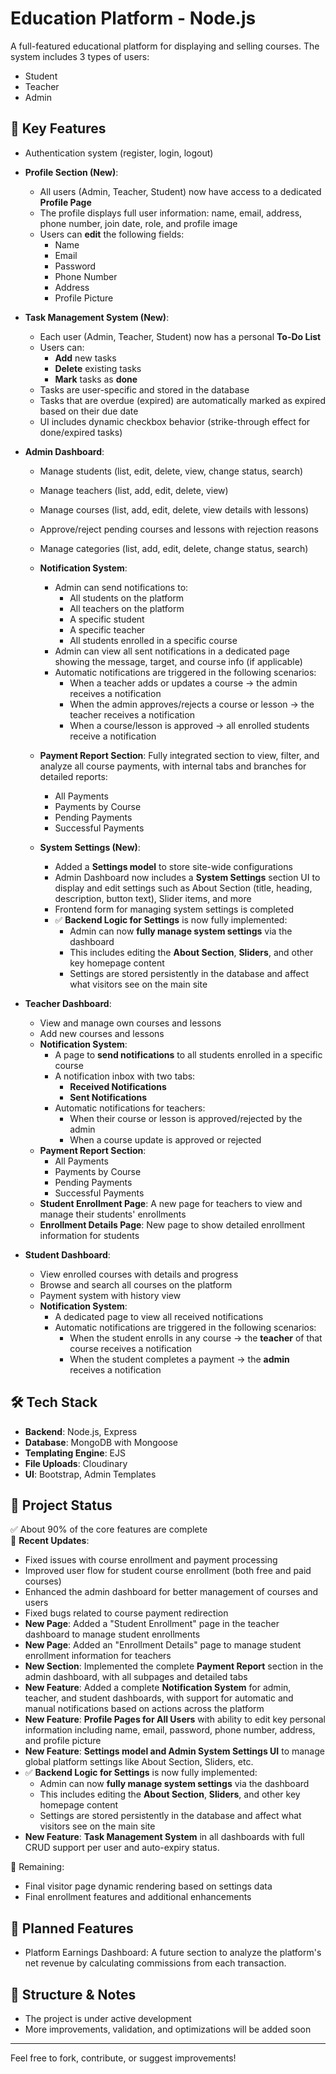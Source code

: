 # Education Platform - Node.js

A full-featured educational platform for displaying and selling courses. The system includes 3 types of users:  
- Student  
- Teacher  
- Admin

## 🚀 Key Features

- Authentication system (register, login, logout)

- **Profile Section (New)**:  
  - All users (Admin, Teacher, Student) now have access to a dedicated **Profile Page**  
  - The profile displays full user information: name, email, address, phone number, join date, role, and profile image  
  - Users can **edit** the following fields:  
    - Name  
    - Email  
    - Password  
    - Phone Number  
    - Address  
    - Profile Picture

- **Task Management System (New)**:  
  - Each user (Admin, Teacher, Student) now has a personal **To-Do List**  
  - Users can:
    - **Add** new tasks
    - **Delete** existing tasks
    - **Mark** tasks as **done**
  - Tasks are user-specific and stored in the database
  - Tasks that are overdue (expired) are automatically marked as expired based on their due date
  - UI includes dynamic checkbox behavior (strike-through effect for done/expired tasks)

- **Admin Dashboard**:  
  - Manage students (list, edit, delete, view, change status, search)  
  - Manage teachers (list, add, edit, delete, view)  
  - Manage courses (list, add, edit, delete, view details with lessons)  
  - Approve/reject pending courses and lessons with rejection reasons  
  - Manage categories (list, add, edit, delete, change status, search)  
  - **Notification System**:  
    - Admin can send notifications to:  
      - All students on the platform  
      - All teachers on the platform  
      - A specific student  
      - A specific teacher  
      - All students enrolled in a specific course  
    - Admin can view all sent notifications in a dedicated page showing the message, target, and course info (if applicable)  
    - Automatic notifications are triggered in the following scenarios:  
      - When a teacher adds or updates a course → the admin receives a notification  
      - When the admin approves/rejects a course or lesson → the teacher receives a notification  
      - When a course/lesson is approved → all enrolled students receive a notification

  - **Payment Report Section**: Fully integrated section to view, filter, and analyze all course payments, with internal tabs and branches for detailed reports:  
    - All Payments  
    - Payments by Course  
    - Pending Payments  
    - Successful Payments

  - **System Settings (New)**:  
    - Added a **Settings model** to store site-wide configurations  
    - Admin Dashboard now includes a **System Settings** section UI to display and edit settings such as About Section (title, heading, description, button text), Slider items, and more  
    - Frontend form for managing system settings is completed  
    - ✅ **Backend Logic for Settings** is now fully implemented:  
      - Admin can now **fully manage system settings** via the dashboard  
      - This includes editing the **About Section**, **Sliders**, and other key homepage content  
      - Settings are stored persistently in the database and affect what visitors see on the main site

- **Teacher Dashboard**:  
  - View and manage own courses and lessons  
  - Add new courses and lessons  
  - **Notification System**:  
    - A page to **send notifications** to all students enrolled in a specific course  
    - A notification inbox with two tabs:  
      - **Received Notifications**  
      - **Sent Notifications**  
    - Automatic notifications for teachers:  
      - When their course or lesson is approved/rejected by the admin  
      - When a course update is approved or rejected  
  - **Payment Report Section**:  
    - All Payments  
    - Payments by Course  
    - Pending Payments  
    - Successful Payments  
  - **Student Enrollment Page**: A new page for teachers to view and manage their students' enrollments  
  - **Enrollment Details Page**: New page to show detailed enrollment information for students  

- **Student Dashboard**:  
  - View enrolled courses with details and progress  
  - Browse and search all courses on the platform  
  - Payment system with history view  
  - **Notification System**:  
    - A dedicated page to view all received notifications  
    - Automatic notifications are triggered in the following scenarios:  
      - When the student enrolls in any course → the **teacher** of that course receives a notification  
      - When the student completes a payment → the **admin** receives a notification  

## 🛠️ Tech Stack

- **Backend**: Node.js, Express  
- **Database**: MongoDB with Mongoose  
- **Templating Engine**: EJS  
- **File Uploads**: Cloudinary  
- **UI**: Bootstrap, Admin Templates  

## 📌 Project Status

✅ About 90% of the core features are complete  
🔧 **Recent Updates**:  
- Fixed issues with course enrollment and payment processing  
- Improved user flow for student course enrollment (both free and paid courses)  
- Enhanced the admin dashboard for better management of courses and users  
- Fixed bugs related to course payment redirection  
- **New Page**: Added a "Student Enrollment" page in the teacher dashboard to manage student enrollments  
- **New Page**: Added an "Enrollment Details" page to manage student enrollment information for teachers  
- **New Section**: Implemented the complete **Payment Report** section in the admin dashboard, with all subpages and detailed tabs  
- **New Feature**: Added a complete **Notification System** for admin, teacher, and student dashboards, with support for automatic and manual notifications based on actions across the platform  
- **New Feature**: **Profile Pages for All Users** with ability to edit key personal information including name, email, password, phone number, address, and profile picture  
- **New Feature**: **Settings model and Admin System Settings UI** to manage global platform settings like About Section, Sliders, etc.  
- ✅ **Backend Logic for Settings** is now fully implemented:  
  - Admin can now **fully manage system settings** via the dashboard  
  - This includes editing the **About Section**, **Sliders**, and other key homepage content  
  - Settings are stored persistently in the database and affect what visitors see on the main site  
- **New Feature**: **Task Management System** in all dashboards with full CRUD support per user and auto-expiry status.

🔧 Remaining:  
- Final visitor page dynamic rendering based on settings data  
- Final enrollment features and additional enhancements  

## 🧩 Planned Features

- Platform Earnings Dashboard: A future section to analyze the platform's net revenue by calculating commissions from each transaction.

## 📁 Structure & Notes

- The project is under active development  
- More improvements, validation, and optimizations will be added soon  

---

Feel free to fork, contribute, or suggest improvements!
